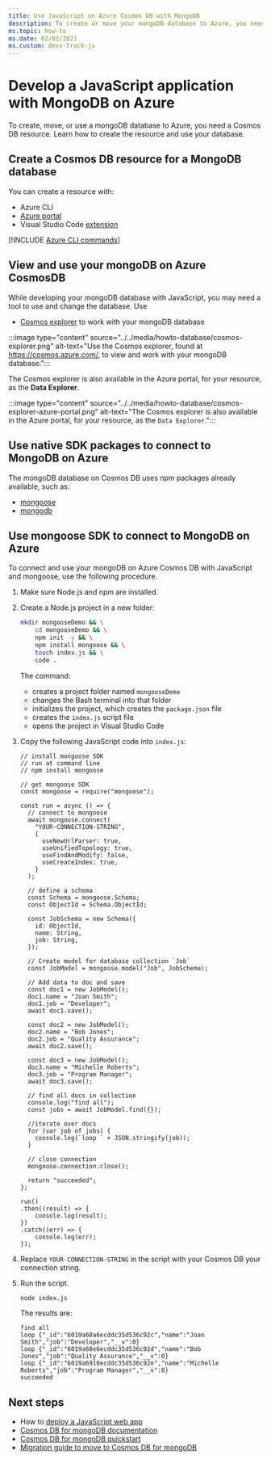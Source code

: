 ```yaml
---
title: Use JavaScript on Azure Cosmos DB with MongoDB
description: To create or move your mongoDB database to Azure, you need a Cosmos DB resource. 
ms.topic: how-to
ms.date: 02/02/2021
ms.custom: devx-track-js
---
```


# Develop a JavaScript application with MongoDB on Azure

To create, move, or use a mongoDB database to Azure, you need a Cosmos DB resource. Learn how to create the resource and use your database.

## Create a Cosmos DB resource for a MongoDB database

You can create a resource with:

* Azure CLI
* [Azure portal](https://portal.azure.com)
* Visual Studio Code [extension](https://marketplace.visualstudio.com/items?itemName=ms-azuretools.vscode-cosmosdb)

[!INCLUDE [Azure CLI commands](../../includes/azure-cli-mongodb.md)]

## View and use your mongoDB on Azure CosmosDB

While developing your mongoDB database with JavaScript, you may need a tool to use and change the database. Use

* [Cosmos explorer](https://cosmos.azure.com/) to work with your mongoDB database

:::image type="content" source="../../media/howto-database/cosmos-explorer.png" alt-text="Use the Cosmos explorer, found at https://cosmos.azure.com/, to view and work with your mongoDB database.":::


The Cosmos explorer is also available in the Azure portal, for your resource, as the **Data Explorer**.


:::image type="content" source="../../media/howto-database/cosmos-explorer-azure-portal.png" alt-text="The Cosmos explorer is also available in the Azure portal, for your resource, as the `Data Explorer`.":::

## Use native SDK packages to connect to MongoDB on Azure

The mongoDB database on Cosmos DB uses npm packages already available, such as:

* [mongoose](https://www.npmjs.com/package/mongoose)
* [mongodb](https://www.npmjs.com/package/mongodb)

## Use mongoose SDK to connect to MongoDB on Azure

To connect and use your mongoDB on Azure Cosmos DB with JavaScript and mongoose, use the following procedure.

1. Make sure Node.js and npm are installed.
1. Create a Node.js project in a new folder:

    ```bash
    mkdir mongooseDemo && \
        cd mongooseDemo && \
        npm init -y && \
        npm install mongoose && \
        touch index.js && \
        code .
    ```

    The command:
    * creates a project folder named `mongooseDemo`
    * changes the Bash terminal into that folder
    * initializes the project, which creates the `package.json` file
    * creates the `index.js` script file
    * opens the project in Visual Studio Code

1. Copy the following JavaScript code into `index.js`:

    ```nodejs
    // install mongoose SDK
    // run at command line
    // npm install mongoose

    // get mongoose SDK
    const mongoose = require("mongoose");

    const run = async () => {
      // connect to mongoose
      await mongoose.connect(
        "YOUR-CONNECTION-STRING",
        {
          useNewUrlParser: true,
          useUnifiedTopology: true,
          useFindAndModify: false,
          useCreateIndex: true,
        }
      );

      // define a schema
      const Schema = mongoose.Schema;
      const ObjectId = Schema.ObjectId;

      const JobSchema = new Schema({
        id: ObjectId,
        name: String,
        job: String,
      });

      // Create model for database collection `Job`
      const JobModel = mongoose.model("Job", JobSchema);

      // Add data to doc and save
      const doc1 = new JobModel();
      doc1.name = "Joan Smith";
      doc1.job = "Developer";
      await doc1.save();

      const doc2 = new JobModel();
      doc2.name = "Bob Jones";
      doc2.job = "Quality Assurance";
      await doc2.save();

      const doc3 = new JobModel();
      doc3.name = "Michelle Roberts";
      doc3.job = "Program Manager";
      await doc3.save();

      // find all docs in collection
      console.log("find all");
      const jobs = await JobModel.find({});

      //iterate over docs
      for (var job of jobs) {
        console.log(`loop ` + JSON.stringify(job));
      }

      // close connection
      mongoose.connection.close();

      return "succeeded";
    };

    run()
    .then((result) => {
        console.log(result);
    })
    .catch((err) => {
        console.log(err);
    });
    ```
 
1. Replace `YOUR-CONNECTION-STRING` in the script with your Cosmos DB your connection string. 
1. Run the script.

    ```bash
    node index.js
    ```

    The results are:

    ```console
    find all
    loop {"_id":"6019a68a6ecddc35d536c92c","name":"Joan Smith","job":"Developer","__v":0}
    loop {"_id":"6019a68e6ecddc35d536c92d","name":"Bob Jones","job":"Quality Assurance","__v":0}
    loop {"_id":"6019a6916ecddc35d536c92e","name":"Michelle Roberts","job":"Program Manager","__v":0}
    succeeded
    ```

## Next steps

* How to [deploy a JavaScript web app](../deploy-web-app.md)
* [Cosmos DB for mongoDB documentation](/azure/cosmos-db/mongodb-introduction.md)
* [Cosmos DB for mongoDB quickstart](/azure/cosmos-db/create-mongodb-nodejs.md)
* [Migration guide to move to Cosmos DB for mongoDB](/azure/cosmos-db/mongodb-pre-migration.md)